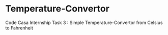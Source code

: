 # Temperature-Convertor

Code Casa Internship
Task 3 : Simple Temperature-Convertor from Celsius to Fahrenheit
